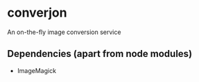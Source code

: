 converjon
=========

An on-the-fly image conversion service

Dependencies (apart from node modules)
-
  * ImageMagick

